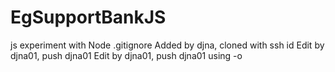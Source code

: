 # EgSupportBankJS
js experiment
with Node .gitignore
Added by djna, cloned with ssh id
Edit by djna01, push djna01
Edit by djna01, push djna01 using -o
